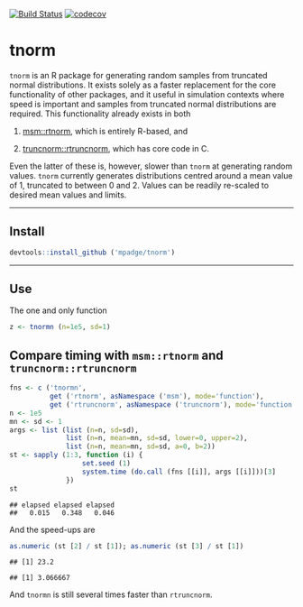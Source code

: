[![Build Status](https://travis-ci.org/mpadge/tnorm.svg?branch=master)](https://travis-ci.org/mpadge/tnorm) [![codecov](https://codecov.io/gh/mpadge/tnorm/branch/master/graph/badge.svg)](https://codecov.io/gh/mpadge/tnorm)

tnorm
=====

`tnorm` is an R package for generating random samples from truncated normal distributions. It exists solely as a faster replacement for the core functionality of other packages, and it useful in simulation contexts where speed is important and samples from truncated normal distributions are required. This functionality already exists in both

1.  [msm::rtnorm](https://cran.r-project.org/package=msm), which is entirely R-based, and

2.  [truncnorm::rtruncnorm](https://cran.r-project.org/package=truncnorm), which has core code in C.

Even the latter of these is, however, slower than `tnorm` at generating random values. `tnorm` currently generates distributions centred around a mean value of 1, truncated to between 0 and 2. Values can be readily re-scaled to desired mean values and limits.

------------------------------------------------------------------------

Install
-------

``` r
devtools::install_github ('mpadge/tnorm')
```

------------------------------------------------------------------------

Use
---

The one and only function

``` r
z <- tnormn (n=1e5, sd=1)
```

Compare timing with `msm::rtnorm` and `truncnorm::rtruncnorm`
-------------------------------------------------------------

``` r
fns <- c ('tnormn', 
          get ('rtnorm', asNamespace ('msm'), mode='function'),
          get ('rtruncnorm', asNamespace ('truncnorm'), mode='function'))
n <- 1e5
mn <- sd <- 1
args <- list (list (n=n, sd=sd), 
              list (n=n, mean=mn, sd=sd, lower=0, upper=2),
              list (n=n, mean=mn, sd=sd, a=0, b=2))
st <- sapply (1:3, function (i) {
                  set.seed (1)
                  system.time (do.call (fns [[i]], args [[i]]))[3]
              })
st
```

    ## elapsed elapsed elapsed 
    ##   0.015   0.348   0.046

And the speed-ups are

``` r
as.numeric (st [2] / st [1]); as.numeric (st [3] / st [1])
```

    ## [1] 23.2

    ## [1] 3.066667

And `tnormn` is still several times faster than `rtruncnorm`.
